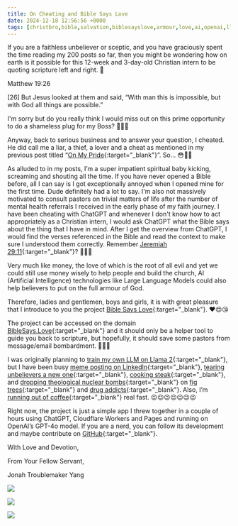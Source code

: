 ```yaml
---
title: On Cheating and Bible Says Love
date: 2024-12-18 12:56:56 +0000
tags: [christbro,bible,salvation,biblesayslove,armour,love,ai,openai,llm,cloudflare,believer]     # TAG names should always be lowercase
---
```


If you are a faithless unbeliever or sceptic, and you have graciously spent the time reading my 200 posts so far, then you might be wondering how on earth is it possible for this 12-week and 3-day-old Christian intern to be quoting scripture left and right. 🤔

Matthew 19:26

[26] But Jesus looked at them and said, “With man this is impossible, but with God all things are possible.”

I'm sorry but do you really think I would miss out on this prime opportunity to do a shameless plug for my Boss? 🤣🤣🤣

Anyway, back to serious business and to answer your question, I cheated. He did call me a liar, a thief, a lover and a cheat as mentioned in my previous post titled “[On My Pride](../on-my-pride){:target="_blank"}”. So… 😳🫣🤡

As alluded to in my posts, I’m a super impatient spiritual baby kicking, screaming and shouting all the time. If you have never opened a Bible before, all I can say is I got exceptionally annoyed when I opened mine for the first time. Dude definitely had a lot to say. I'm also not massively motivated to consult pastors on trivial matters of life after the number of mental health referrals I received in the early phase of my faith journey. I have been cheating with ChatGPT and whenever I don't know how to act appropriately as a Christian intern, I would ask ChatGPT what the Bible says about the thing that I have in mind. After I get the overview from ChatGPT, I would find the verses referenced in the Bible and read the context to make sure I understood them correctly. Remember [Jeremiah 29:11](https://www.crossway.org/articles/the-right-and-wrong-way-to-read-jeremiah-2911/){:target="_blank"}? 🙈😳🫣

Very much like money, the love of which is the root of all evil and yet we could still use money wisely to help people and build the church, AI (Artificial Intelligence) technologies like Large Language Models could also help believers to put on the full armour of God.

Therefore, ladies and gentlemen, boys and girls, it is with great pleasure that I introduce to you the project [Bible Says Love](https://biblesays.love/){:target="_blank"}. ❤️😍😘

The project can be accessed on the domain [BibleSays.Love](https://biblesays.love/){:target="_blank"} and it should only be a helper tool to guide you back to scripture, but hopefully, it should save some pastors from message/email bombardment. 🤔🫣🤡

I was originally planning to [train my own LLM on Llama 2](https://www.datacamp.com/tutorial/fine-tuning-llama-2){:target="_blank"}, but I have been busy [meme posting on LinkedIn](https://www.linkedin.com/in/aaron-yang-7a6486154/){:target="_blank"}, [tearing unbelievers a new one](../on-unbelievers-insanity){:target="_blank"}, [cooking steak](../on-beef){:target="_blank"}, and [dropping theological nuclear bombs](../on-faith-precedes-reason){:target="_blank"} on [fig trees](../an-open-letter-churches){:target="_blank"} and [drug addicts](../on-drug-money-addiction){:target="_blank"}. Also, I’m [running out of coffee](https://donate.stripe.com/3cs0403mi5CQ7UA9AA){:target="_blank"} real fast. 😉😉😉😉😉😉😉

Right now, the project is just a simple app I threw together in a couple of hours using ChatGPT, Cloudflare Workers and Pages and running on OpenAI’s GPT-4o model. If you are a nerd, you can follow its development and maybe contribute on [GitHub](https://github.com/zyang01/BibleSaysLove){:target="_blank"}.

With Love and Devotion,

From Your Fellow Servant,

Jonah Troublemaker Yang

![](/98e6ea5504b63e9d1c062f894cf29160.jpeg)

![](/a102dae3b47d6795158cb62c34e2efdf.jpeg)

![](/c2272b3cdea7ee0df5f590c2ed9af9d0.jpeg)